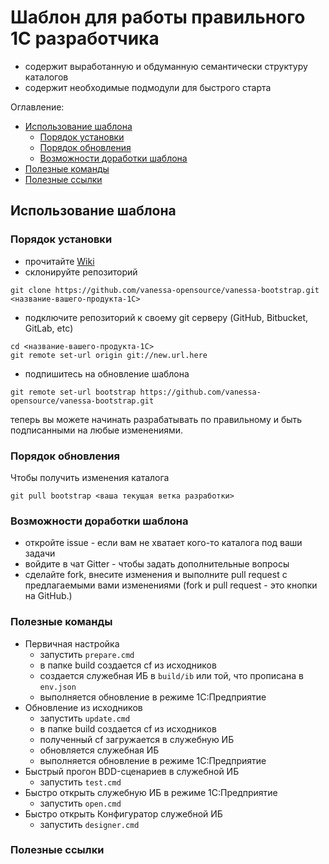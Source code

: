 <a id="markdown-шаблон-для-работы-правильного-1с-разработчика" name="шаблон-для-работы-правильного-1с-разработчика"></a>
# Шаблон для работы правильного 1С разработчика

* содержит выработанную и обдуманную семантически структуру каталогов
* содержит необходимые подмодули для быстрого старта

Оглавление:
<!-- TOC -->
<!-- - [Шаблон для работы правильного 1С разработчика](#шаблон-для-работы-правильного-1с-разработчика) -->
- [Использование шаблона](#использование-шаблона)
  - [Порядок установки](#порядок-установки)
  - [Порядок обновления](#порядок-обновления)
  - [Возможности доработки шаблона](#возможности-доработки-шаблона)
- [Полезные команды](#полезные-команды)
- [Полезные ссылки](#полезные-ссылки)<!-- /TOC -->

<a id="markdown-использование-шаблона" name="использование-шаблона"></a>
## Использование шаблона

<a id="markdown-порядок-установки" name="порядок-установки"></a>
### Порядок установки

* прочитайте [Wiki](https://github.com/vanessa-opensource/vanessa-bootstrap/wiki/%D0%A0%D0%B5%D0%BA%D0%BE%D0%BC%D0%B5%D0%BD%D0%B4%D0%B0%D1%86%D0%B8%D0%B8-%D0%BF%D1%80%D0%B0%D0%B2%D0%B8%D0%BB%D1%8C%D0%BD%D1%8B%D0%BC-%D1%80%D0%B0%D0%B7%D1%80%D0%B0%D0%B1%D0%BE%D1%82%D1%87%D0%B8%D0%BA%D0%B0%D0%BC-1%D0%A1)
* склонируйте репозиторий

```Shell
git clone https://github.com/vanessa-opensource/vanessa-bootstrap.git <название-вашего-продукта-1С>
```

* подключите репозиторий к своему git серверу (GitHub, Bitbucket, GitLab, etc)

```Shell
cd <название-вашего-продукта-1С>
git remote set-url origin git://new.url.here
```

* подпишитесь на обновление шаблона

```
git remote set-url bootstrap https://github.com/vanessa-opensource/vanessa-bootstrap.git
```

теперь вы можете начинать разрабатывать по правильному и быть подписанными на любые изменениями.

<a id="markdown-порядок-обновления" name="порядок-обновления"></a>
### Порядок обновления

Чтобы получить изменения каталога

```Shell
git pull bootstrap <ваша текущая ветка разработки>
```

<a id="markdown-возможности-доработки-шаблона" name="возможности-доработки-шаблона"></a>
### Возможности доработки шаблона

* откройте issue - если вам не хватает кого-то каталога под ваши задачи
* войдите в чат Gitter - чтобы задать дополнительные вопросы
* сделайте fork, внесите изменения и выполните pull request с предлагаемыми вами изменениями (fork и pull request - это кнопки на GitHub.)

<!-- ### Руководство разработчика -->

<a id="markdown-полезные-команды" name="полезные-команды"></a>
### Полезные команды

- Первичная настройка
  - запустить `prepare.cmd`
  - в папке build создается cf из исходников
  - создается служебная ИБ в `build/ib` или той, что прописана в `env.json`
  - выполняется обновление в режиме 1С:Предприятие
- Обновление из исходников
  - запустить `update.cmd`
  - в папке build создается cf из исходников
  - полученный cf загружается в служебную ИБ
  - обновляется служебная ИБ
  - выполняется обновление в режиме 1С:Предприятие
- Быстрый прогон BDD-сценариев в служебной ИБ
  - запустить `test.cmd`
- Быстро открыть служебную ИБ в режиме 1С:Предприятие
  - запустить `open.cmd`
- Быстро открыть Конфигуратор служебной ИБ
  - запустить `designer.cmd`

<a id="markdown-полезные-ссылки" name="полезные-ссылки"></a>
### Полезные ссылки
